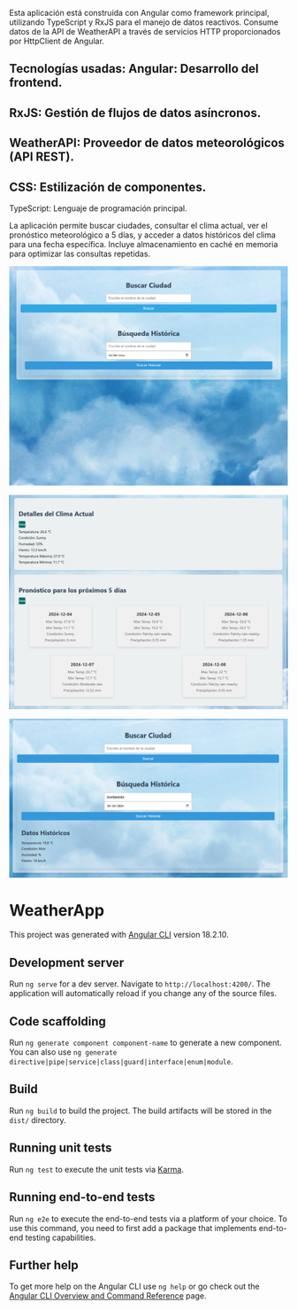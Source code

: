 Esta aplicación está construida con Angular como framework principal, utilizando TypeScript y RxJS para el manejo de datos reactivos. 
Consume datos de la API de WeatherAPI a través de servicios HTTP proporcionados por HttpClient de Angular.

Tecnologías usadas:
Angular: Desarrollo del frontend.
------------------------------------------------
RxJS: Gestión de flujos de datos asíncronos.
------------------------------------------------
WeatherAPI: Proveedor de datos meteorológicos (API REST).
------------------------------------------------
CSS: Estilización de componentes.
------------------------------------------------
TypeScript: Lenguaje de programación principal.

La aplicación permite buscar ciudades, consultar el clima actual, ver el pronóstico meteorológico a 5 días, y acceder a datos históricos del clima para una fecha específica. Incluye almacenamiento en caché en memoria para optimizar las consultas repetidas.

![alt text](image.png)

![alt text](image-1.png)

![alt text](image-2.png)

# WeatherApp

This project was generated with [Angular CLI](https://github.com/angular/angular-cli) version 18.2.10.

## Development server

Run `ng serve` for a dev server. Navigate to `http://localhost:4200/`. The application will automatically reload if you change any of the source files.

## Code scaffolding

Run `ng generate component component-name` to generate a new component. You can also use `ng generate directive|pipe|service|class|guard|interface|enum|module`.

## Build

Run `ng build` to build the project. The build artifacts will be stored in the `dist/` directory.

## Running unit tests

Run `ng test` to execute the unit tests via [Karma](https://karma-runner.github.io).

## Running end-to-end tests

Run `ng e2e` to execute the end-to-end tests via a platform of your choice. To use this command, you need to first add a package that implements end-to-end testing capabilities.

## Further help

To get more help on the Angular CLI use `ng help` or go check out the [Angular CLI Overview and Command Reference](https://angular.dev/tools/cli) page.
